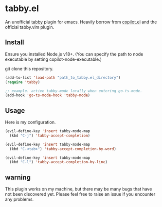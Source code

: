 # tabby.el

An unofficial [tabby](https://github.com/TabbyML/tabby) plugin for emacs. Heavily borrow from [copilot.el](https://github.com/copilot-emacs/copilot.el) and the official tabby.vim plugin.

## Install

Ensure you installed Node.js v18+. (You can specify the path to node executable by setting copilot-node-executable.)

git clone this repository.

```lisp
(add-to-list 'load-path "path_to_tabby.el_directory")
(require 'tabby)

;; example. active tabby-mode locally when entering go-ts-mode.
(add-hook 'go-ts-mode-hook 'tabby-mode)
```

## Usage

Here is my configuration.

```lisp
(evil-define-key 'insert tabby-mode-map
  (kbd "C-j") 'tabby-accept-completion)

(evil-define-key 'insert tabby-mode-map
  (kbd "C-<tab>") 'tabby-accept-completion-by-word)

(evil-define-key 'insert tabby-mode-map
  (kbd "C-l") 'tabby-accept-completion-by-line)
```

## warning

This plugin works on my machine, but there may be many bugs that have not been discovered yet. Please feel free to raise an issue if you encounter any problems.

